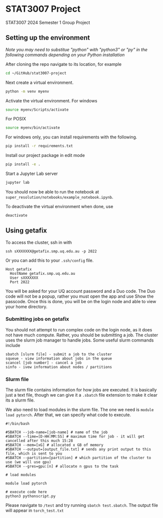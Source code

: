 # STAT3007 Project
STAT3007 2024 Semester 1 Group Project

## Setting up the environment
*Note you may need to substitue "python" with "python3" or "py" in the following commands depending on your Python installation*

After cloning the repo navigate to its location, for example 
```bash
cd ~/GitHub/stat3007-project
```
Next create a virtual environment.
```bash
python -m venv myenv
```
Activate the virtual environment. For windows
```bash
source myenv/Scripts/activate
```
For POSIX
```bash
source myenv/bin/activate
```
For windows only, you can install requirements with the following.
```bash
pip install -r requirements.txt
```
Install our project package in edit mode
```bash
pip install -e .
```
Start a Jupyter Lab server
```bash
jupyter lab
```
You should now be able to run the notebook at `super_resolution/notebooks/example_notebook.ipynb`.

To deactivate the virtual environment when done, use
```bash
deactivate
```

## Using getafix 

To access the cluster, ssh in with 
```
ssh sXXXXXXX@getafix.smp.uq.edu.au -p 2022
```
Or you can add this to your `.ssh/config` file.  
```
Host getafix
  HostName getafix.smp.uq.edu.au
  User sXXXXXXX
  Port 2022
```

You will be asked for your UQ account password and a Duo code. The Duo code will not be a popup, rather you must open the app and use Show the passcode. Once this is done, you will be on the login node and able to view your home directory. 

### Submitting jobs on getafix

You should not attempt to run complex code on the login node, as it does not have much compute. Rather, you should be submitting a job. The cluster uses the slurm job manager to handle jobs. Some useful slurm commands include
```
sbatch [slurm file] - submit a job to the cluster
squeue - view information about jobs in the queue
scancel [job number] - cancel a job
sinfo - ivew information about nodes / partitions
```

### Slurm file

The slurm file contains information for how jobs are executed. It is basically just a text file, though we can give it a `.sbatch` file extension to make it clear its a slurm file. 

We also need to load modules in the slurm file. The one we need is `module load pytorch`. After that, we can specify what code to execute. 
```slurm
#!/bin/bash

#SBATCH --job-name=[job-name] # name of the job
#SBATCH --time=[D-HH:MM:SS] # maximum time for job - it will get cancelled after this much 15:28
#SBATCH --mem=[xG] # allocated x GB of memory
#SBATCH --output=[output_file.txt] # sends any print output to this file, which is sent to you
#SBATCH --partition=[partition] # which partition of the cluster to use (we will use gpu)
#SBATCH --gres=gpu:[n] # allocate n gpus to the task

# load modules

module load pytorch 

# execute code here
python3 pythonscript.py

```

Please navigate to `/test` and try running `sbatch test.sbatch`. The output file will appear in `torch_test.txt`


